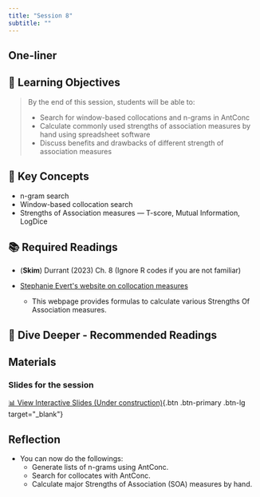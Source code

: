```yaml
---
title: "Session 8"
subtitle: ""
---
```


## One-liner


## 🎯 Learning Objectives

> By the end of this session, students will be able to:
> 
> - Search for window-based collocations and n-grams in AntConc 
> - Calculate commonly used strengths of association measures by hand using spreadsheet software
> - Discuss benefits and drawbacks of different strength of association measures


## 🔑 Key Concepts

- n-gram search
- Window-based collocation search
- Strengths of Association measures — T-score, Mutual Information, LogDice

## 📚 Required Readings

- (**Skim**) Durrant (2023) Ch. 8 (Ignore R codes if you are not familiar)

- [Stephanie Evert's website on collocation measures](http://www.collocations.de/index.html)
  - This webpage provides formulas to calculate various Strengths Of Association measures.

## 🌊 Dive Deeper - Recommended Readings


## Materials

### Slides for the session

<div class="d-flex gap-2 mb-3">
  
[📊 View Interactive Slides (Under construction)](../../slides/session-8.html){.btn .btn-primary .btn-lg target="_blank"} 

</div> 




## Reflection

- You can now do the followings:
  - Generate lists of n-grams using AntConc.
  - Search for collocates with AntConc.
  - Calculate major Strengths of Association (SOA) measures by hand.

<!-- 
<iframe src="session1-intro/slides/slides.html" width="100%" height="600px" frameborder="0"></iframe>

[View slides in fullscreen](session1-intro/slides/slides.html){target="_blank"} -->

